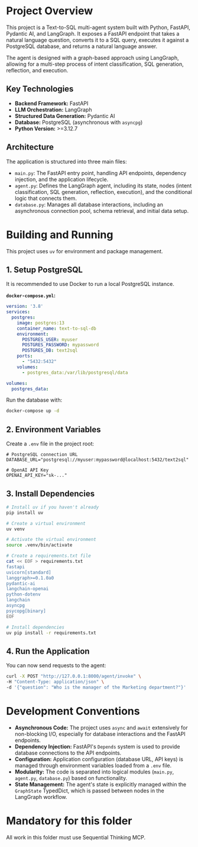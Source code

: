 # Project Overview

This project is a Text-to-SQL multi-agent system built with Python, FastAPI, Pydantic AI, and LangGraph. It exposes a FastAPI endpoint that takes a natural language question, converts it to a SQL query, executes it against a PostgreSQL database, and returns a natural language answer.

The agent is designed with a graph-based approach using LangGraph, allowing for a multi-step process of intent classification, SQL generation, reflection, and execution.

## Key Technologies

*   **Backend Framework:** FastAPI
*   **LLM Orchestration:** LangGraph
*   **Structured Data Generation:** Pydantic AI
*   **Database:** PostgreSQL (asynchronous with `asyncpg`)
*   **Python Version:** >=3.12.7

## Architecture

The application is structured into three main files:

*   `main.py`: The FastAPI entry point, handling API endpoints, dependency injection, and the application lifecycle.
*   `agent.py`: Defines the LangGraph agent, including its state, nodes (intent classification, SQL generation, reflection, execution), and the conditional logic that connects them.
*   `database.py`: Manages all database interactions, including an asynchronous connection pool, schema retrieval, and initial data setup.

# Building and Running

This project uses `uv` for environment and package management.

## 1. Setup PostgreSQL

It is recommended to use Docker to run a local PostgreSQL instance.

**`docker-compose.yml`:**
```yaml
version: '3.8'
services:
  postgres:
    image: postgres:13
    container_name: text-to-sql-db
    environment:
      POSTGRES_USER: myuser
      POSTGRES_PASSWORD: mypassword
      POSTGRES_DB: text2sql
    ports:
      - "5432:5432"
    volumes:
      - postgres_data:/var/lib/postgresql/data

volumes:
  postgres_data:
```

Run the database with:
```bash
docker-compose up -d
```

## 2. Environment Variables

Create a `.env` file in the project root:

```
# PostgreSQL connection URL
DATABASE_URL="postgresql://myuser:mypassword@localhost:5432/text2sql"

# OpenAI API Key
OPENAI_API_KEY="sk-..."
```

## 3. Install Dependencies

```bash
# Install uv if you haven't already
pip install uv

# Create a virtual environment
uv venv

# Activate the virtual environment
source .venv/bin/activate

# Create a requirements.txt file
cat << EOF > requirements.txt
fastapi
uvicorn[standard]
langgraph>=0.1.0a0
pydantic-ai
langchain-openai
python-dotenv
langchain
asyncpg
psycopg[binary]
EOF

# Install dependencies
uv pip install -r requirements.txt
```

## 4. Run the Application

You can now send requests to the agent:

```bash
curl -X POST "http://127.0.0.1:8000/agent/invoke" \
-H "Content-Type: application/json" \
-d '{"question": "Who is the manager of the Marketing department?"}'
```

# Development Conventions

*   **Asynchronous Code:** The project uses `async` and `await` extensively for non-blocking I/O, especially for database interactions and the FastAPI endpoints.
*   **Dependency Injection:** FastAPI's `Depends` system is used to provide database connections to the API endpoints.
*   **Configuration:** Application configuration (database URL, API keys) is managed through environment variables loaded from a `.env` file.
*   **Modularity:** The code is separated into logical modules (`main.py`, `agent.py`, `database.py`) based on functionality.
*   **State Management:** The agent's state is explicitly managed within the `GraphState` TypedDict, which is passed between nodes in the LangGraph workflow.

# Mandatory for this folder
All work in this folder must use Sequential Thinking MCP.